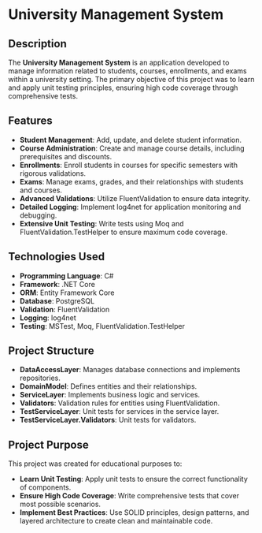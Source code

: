 # University Management System

## Description

The **University Management System** is an application developed to manage information related to students, courses, enrollments, and exams within a university setting. The primary objective of this project was to learn and apply unit testing principles, ensuring high code coverage through comprehensive tests.

## Features

- **Student Management**: Add, update, and delete student information.
- **Course Administration**: Create and manage course details, including prerequisites and discounts.
- **Enrollments**: Enroll students in courses for specific semesters with rigorous validations.
- **Exams**: Manage exams, grades, and their relationships with students and courses.
- **Advanced Validations**: Utilize FluentValidation to ensure data integrity.
- **Detailed Logging**: Implement log4net for application monitoring and debugging.
- **Extensive Unit Testing**: Write tests using Moq and FluentValidation.TestHelper to ensure maximum code coverage.

## Technologies Used

- **Programming Language**: C#
- **Framework**: .NET Core
- **ORM**: Entity Framework Core
- **Database**: PostgreSQL
- **Validation**: FluentValidation
- **Logging**: log4net
- **Testing**: MSTest, Moq, FluentValidation.TestHelper

## Project Structure

- **DataAccessLayer**: Manages database connections and implements repositories.
- **DomainModel**: Defines entities and their relationships.
- **ServiceLayer**: Implements business logic and services.
- **Validators**: Validation rules for entities using FluentValidation.
- **TestServiceLayer**: Unit tests for services in the service layer.
- **TestServiceLayer.Validators**: Unit tests for validators.

## Project Purpose

This project was created for educational purposes to:

- **Learn Unit Testing**: Apply unit tests to ensure the correct functionality of components.
- **Ensure High Code Coverage**: Write comprehensive tests that cover most possible scenarios.
- **Implement Best Practices**: Use SOLID principles, design patterns, and layered architecture to create clean and maintainable code.
